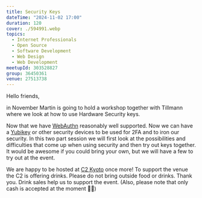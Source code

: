 ```yaml
---
title: Security Keys
dateTime: "2024-11-02 17:00"
duration: 120
cover: ./594991.webp
topics:
  - Internet Professionals
  - Open Source
  - Software Development
  - Web Design
  - Web Development
meetupId: 303528827
group: 36450361
venue: 27513738
---
```


Hello friends,

in November Martin is going to hold a workshop together with Tillmann where we look at how to use Hardware Security keys.

Now that we have [WebAuthn](https://webauthn.io/) reasonably well supported. Now we can have a [Yubikey](https://www.yubico.com/) or other security devices to be used for 2FA and to iron our security. In this two part session we will first look at the possibilities and difficulties that come up when using security and then try out keys together. It would be awesome if you could bring your own, but we will have a few to try out at the event.

We are happy to be hosted at [C2 Kyoto](https://c2kyoto.com/) once more! To support the venue the C2 is offering drinks. Please do not bring outside food or drinks. Thank you. Drink sales help us to support the event. (Also, please note that only cash is accepted at the moment 🙇🏻)
